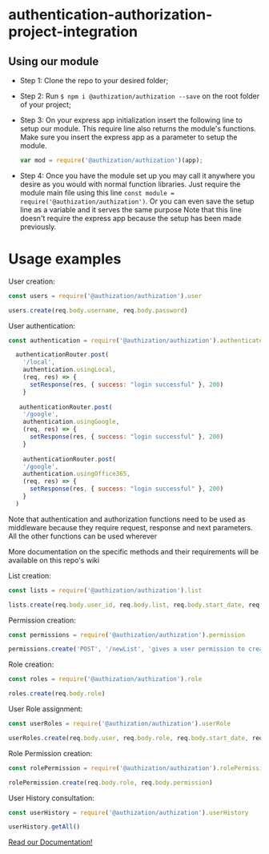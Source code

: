 ﻿# authentication-authorization-project-integration

## Using our module

* Step 1: Clone the repo to your desired folder;

* Step 2: Run ```$ npm i @authization/authization --save``` on the root folder of your project;

* Step 3: On your express app initialization insert the following line to setup our module. This require line also returns the module's functions. Make sure you insert the express app as a parameter to setup the module.
  ```js 
  var mod = require('@authization/authization')(app);
  ```
  
* Step 4: Once you have the module set up you may call it anywhere you desire as you would with normal function libraries.
Just require the module main file using this line ``` const module =  require('@authization/authization') ```.
Or you can even save the setup line as a variable and it serves the same purpose
Note that this line doesn't require the express app because the setup has been made previously.

# Usage examples

User creation:
```js
const users = require('@authization/authization').user

users.create(req.body.username, req.body.password)
```

User authentication:
```js
const authentication = require('@authization/authization').authenticate

  authenticationRouter.post(
    '/local',
    authentication.usingLocal,
    (req, res) => {
      setResponse(res, { success: "login successful" }, 200)
    }
  
   authenticationRouter.post(
    '/google',
    authentication.usingGoogle,
    (req, res) => {
      setResponse(res, { success: "login successful" }, 200)
    }
    
    authenticationRouter.post(
    '/google',
    authentication.usingOffice365,
    (req, res) => {
      setResponse(res, { success: "login successful" }, 200)
    }
  )
 ```

Note that authentication and authorization functions need to be used as middleware because they require request, response and next parameters. All the other functions can be used wherever
 
More documentation on the specific methods and their requirements will be available on this repo's wiki

List creation:
```js
const lists = require('@authization/authization').list

lists.create(req.body.user_id, req.body.list, req.body.start_date, req.body.end_date, req.body.updater, req.body.active)
```

Permission creation:
```js
const permissions = require('@authization/authization').permission

permissions.create('POST', '/newList', 'gives a user permission to create new Lists')
```

Role creation:
```js
const roles = require('@authization/authization').role

roles.create(req.body.role)
```

User Role assignment:
```js
const userRoles = require('@authization/authization').userRole

userRoles.create(req.body.user, req.body.role, req.body.start_date, req.body.end_date, req.body.updater, req.body.active)
```

Role Permission creation:
```js
const rolePermission = require('@authization/authization').rolePermission

rolePermission.create(req.body.role, req.body.permission)
```

User History consultation:
```js
const userHistory = require('@authization/authization').userHistory

userHistory.getAll()
```

[Read our Documentation!](https://dleandro.github.io/authentication-authorization-project-integration/)

